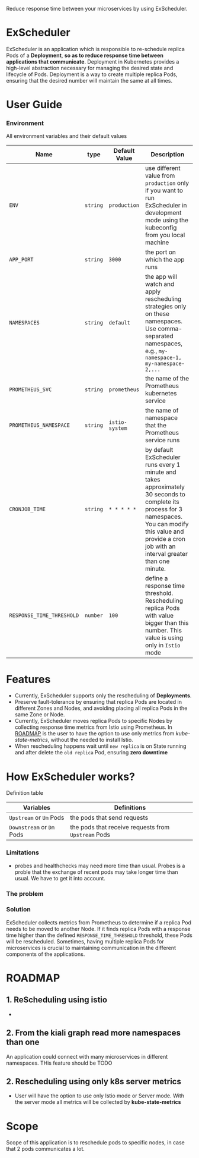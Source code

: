 Reduce response time between your microservices by using ExScheduler.

# ExScheduler

ExScheduler is an application which is responsible to re-schedule replica Pods of a **Deployment**, **so as to reduce response time between applications that communicate**. Deployment in Kubernetes provides a high-level abstraction necessary for managing the desired state and lifecycle of Pods. Deployment is a way to create multiple replica Pods, ensuring that the desired number will maintain the same at all times.

# User Guide

### Environment

All environment variables and their default values

| Name                      | type     | Default Value  | Description                                                                                                                                                                                                        |
| ------------------------- | -------- | -------------- | ------------------------------------------------------------------------------------------------------------------------------------------------------------------------------------------------------------------ |
| `ENV`                     | `string` | `production`   | use different value from `production` only if you want to run ExScheduler in development mode using the kubeconfig from you local machine                                                                          |
| `APP_PORT`                | `string` | `3000`         | the port on which the app runs                                                                                                                                                                                     |
| `NAMESPACES`              | `string` | `default`      | the app will watch and apply rescheduling strategies only on these namespaces. Use comma-separated namespaces, e.g., `my-namespace-1, my-namespace-2,...`                                                          |
| `PROMETHEUS_SVC`          | `string` | `prometheus`   | the name of the Prometheus kubernetes service                                                                                                                                                                      |
| `PROMETHEUS_NAMESPACE`    | `string` | `istio-system` | the name of namespace that the Prometheus service runs                                                                                                                                                             |
| `CRONJOB_TIME`            | `string` | `* * * * *`    | by default ExScheduler runs every 1 minute and takes approximately 30 seconds to complete its process for 3 namespaces. You can modify this value and provide a cron job with an interval greater than one minute. |
| `RESPONSE_TIME_THRESHOLD` | `number` | `100`          | define a response time threshold. Rescheduling replica Pods with value bigger than this number. This value is using only in `Istio` mode                                                                           |

# Features

- Currently, ExScheduler supports only the rescheduling of **Deployments**.
- Preserve fault-tolerance by ensuring that replica Pods are located in different Zones and Nodes, and avoiding placing all replica Pods in the same Zone or Node.
- Currently, ExScheduler moves replica Pods to specific Nodes by collecting response time metrics from Istio using Prometheus. In [ROADMAP](#ROADMAP) is the user to have the option to use only metrics from _kube-state-metrics_, without the needed to install Istio.
- When rescheduling happens wait until `new replica` is on State running and after delete the `old replica` Pod, ensuring **zero downtime**

# How ExScheduler works?

Definition table

| Variables                 | Definitions                                         |
| ------------------------- | --------------------------------------------------- |
| `Upstream` or `Um` Pods   | the pods that send requests                         |
| `Downstream` or `Dm` Pods | the pods that receive requests from `Upstream` Pods |

### Limitations

- probes and healthchecks may need more time than usual. Probes is a proble that the exchange of recent pods may take longer time than usual. We have to get it into account.

### The problem

### Solution

ExScheduler collects metrics from Prometheus to determine if a replica Pod needs to be moved to another Node. If it finds replica Pods with a response time higher than the defined `RESPONSE_TIME_THRESHOLD` threshold, these Pods will be rescheduled. Sometimes, having multiple replica Pods for microservices is crucial to maintaining communication in the different components of the applications.

# ROADMAP

## 1. ReScheduling using istio

-
## 2. From the kiali graph read more namespaces than one

An application could connect with many microservices in different namespaces. THis feature should be TODO

## 2. Rescheduling using only k8s server metrics

- User will have the option to use only Istio mode or Server mode. With the server mode all metrics will be collected by **kube-state-metrics**

# Scope

Scope of this application is to reschedule pods to specific nodes, in case that 2 pods communicates a lot.
